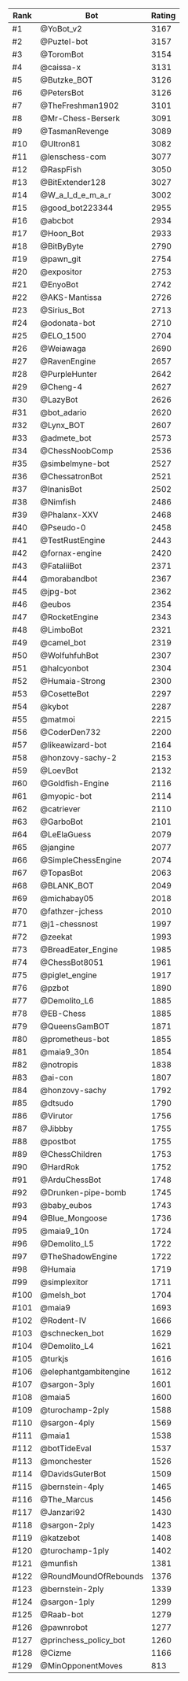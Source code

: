 Rank|Bot|Rating
---|---|---
#1|@YoBot_v2|3167
#2|@Puztel-bot|3157
#3|@ToromBot|3154
#4|@caissa-x|3131
#5|@Butzke_BOT|3126
#6|@PetersBot|3126
#7|@TheFreshman1902|3101
#8|@Mr-Chess-Berserk|3091
#9|@TasmanRevenge|3089
#10|@Ultron81|3082
#11|@lenschess-com|3077
#12|@RaspFish|3050
#13|@BitExtender128|3027
#14|@W_a_l_d_e_m_a_r|3002
#15|@good_bot223344|2955
#16|@abcbot|2934
#17|@Hoon_Bot|2933
#18|@BitByByte|2790
#19|@pawn_git|2754
#20|@expositor|2753
#21|@EnyoBot|2742
#22|@AKS-Mantissa|2726
#23|@Sirius_Bot|2713
#24|@odonata-bot|2710
#25|@ELO_1500|2704
#26|@Weiawaga|2690
#27|@RavenEngine|2657
#28|@PurpleHunter|2642
#29|@Cheng-4|2627
#30|@LazyBot|2626
#31|@bot_adario|2620
#32|@Lynx_BOT|2607
#33|@admete_bot|2573
#34|@ChessNoobComp|2536
#35|@simbelmyne-bot|2527
#36|@ChessatronBot|2521
#37|@InanisBot|2502
#38|@Nimfish|2486
#39|@Phalanx-XXV|2468
#40|@Pseudo-0|2458
#41|@TestRustEngine|2443
#42|@fornax-engine|2420
#43|@FataliiBot|2371
#44|@morabandbot|2367
#45|@jpg-bot|2362
#46|@eubos|2354
#47|@RocketEngine|2343
#48|@LimboBot|2321
#49|@camel_bot|2319
#50|@WolfuhfuhBot|2307
#51|@halcyonbot|2304
#52|@Humaia-Strong|2300
#53|@CosetteBot|2297
#54|@kybot|2287
#55|@matmoi|2215
#56|@CoderDen732|2200
#57|@likeawizard-bot|2164
#58|@honzovy-sachy-2|2153
#59|@LoevBot|2132
#60|@Goldfish-Engine|2116
#61|@myopic-bot|2114
#62|@catriever|2110
#63|@GarboBot|2101
#64|@LeElaGuess|2079
#65|@jangine|2077
#66|@SimpleChessEngine|2074
#67|@TopasBot|2063
#68|@BLANK_BOT|2049
#69|@michabay05|2018
#70|@fathzer-jchess|2010
#71|@j1-chessnost|1997
#72|@zeekat|1993
#73|@BreadEater_Engine|1985
#74|@ChessBot8051|1961
#75|@piglet_engine|1917
#76|@pzbot|1890
#77|@Demolito_L6|1885
#78|@EB-Chess|1885
#79|@QueensGamBOT|1871
#80|@prometheus-bot|1855
#81|@maia9_30n|1854
#82|@notropis|1838
#83|@ai-con|1807
#84|@honzovy-sachy|1792
#85|@dtsudo|1790
#86|@Virutor|1756
#87|@Jibbby|1755
#88|@postbot|1755
#89|@ChessChildren|1753
#90|@HardRok|1752
#91|@ArduChessBot|1748
#92|@Drunken-pipe-bomb|1745
#93|@baby_eubos|1743
#94|@Blue_Mongoose|1736
#95|@maia9_10n|1724
#96|@Demolito_L5|1722
#97|@TheShadowEngine|1722
#98|@Humaia|1719
#99|@simplexitor|1711
#100|@melsh_bot|1704
#101|@maia9|1693
#102|@Rodent-IV|1666
#103|@schnecken_bot|1629
#104|@Demolito_L4|1621
#105|@turkjs|1616
#106|@elephantgambitengine|1612
#107|@sargon-3ply|1601
#108|@maia5|1600
#109|@turochamp-2ply|1588
#110|@sargon-4ply|1569
#111|@maia1|1538
#112|@botTideEval|1537
#113|@monchester|1526
#114|@DavidsGuterBot|1509
#115|@bernstein-4ply|1465
#116|@The_Marcus|1456
#117|@Janzari92|1430
#118|@sargon-2ply|1423
#119|@katzebot|1408
#120|@turochamp-1ply|1402
#121|@munfish|1381
#122|@RoundMoundOfRebounds|1376
#123|@bernstein-2ply|1339
#124|@sargon-1ply|1299
#125|@Raab-bot|1279
#126|@pawnrobot|1277
#127|@princhess_policy_bot|1260
#128|@Cizme|1166
#129|@MinOpponentMoves|813
